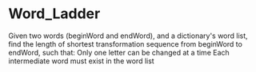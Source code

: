 # Word_Ladder
Given two words (beginWord and endWord), and a dictionary's word list, find the length of shortest transformation sequence from beginWord to endWord, such that:  Only one letter can be changed at a time Each intermediate word must exist in the word list
